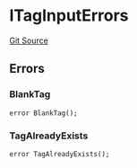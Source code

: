 # ITagInputErrors
[Git Source](https://github.com/thrackle-io/tron/blob/cc518f3968132c6914cbdf581f9e9c0cee9a912e/src/common/IErrors.sol)


## Errors
### BlankTag

```solidity
error BlankTag();
```

### TagAlreadyExists

```solidity
error TagAlreadyExists();
```

